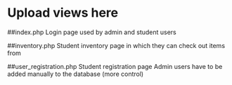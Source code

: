 # Upload views here

##index.php
Login page used by admin and student users

##inventory.php
Student inventory page in which they can check out items from

##user_registration.php
Student registration page
Admin users have to be added manually to the database (more control)